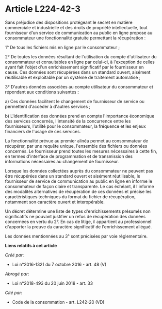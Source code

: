 # Article L224-42-3

Sans préjudice des dispositions protégeant le secret en matière commerciale et industrielle et des droits de propriété
intellectuelle, tout fournisseur d'un service de communication au public en ligne propose au consommateur une fonctionnalité
gratuite permettant la récupération : 

1° De tous les fichiers mis en ligne par le consommateur ; 

2° De toutes les données résultant de l'utilisation du compte d'utilisateur du consommateur et consultables en ligne par
celui-ci, à l'exception de celles ayant fait l'objet d'un enrichissement significatif par le fournisseur en cause. Ces
données sont récupérées dans un standard ouvert, aisément réutilisable et exploitable par un système de traitement
automatisé ; 

3° D'autres données associées au compte utilisateur du consommateur et répondant aux conditions suivantes : 

a) Ces données facilitent le changement de fournisseur de service ou permettent d'accéder à d'autres services ; 

b) L'identification des données prend en compte l'importance économique des services concernés, l'intensité de la concurrence
entre les fournisseurs, l'utilité pour le consommateur, la fréquence et les enjeux financiers de l'usage de ces services. 

La fonctionnalité prévue au premier alinéa permet au consommateur de récupérer, par une requête unique, l'ensemble des
fichiers ou données concernés. Le fournisseur prend toutes les mesures nécessaires à cette fin, en termes d'interface de
programmation et de transmission des informations nécessaires au changement de fournisseur. 

Lorsque les données collectées auprès du consommateur ne peuvent pas être récupérées dans un standard ouvert et aisément
réutilisable, le fournisseur de service de communication au public en ligne en informe le consommateur de façon claire et
transparente. Le cas échéant, il l'informe des modalités alternatives de récupération de ces données et précise les
caractéristiques techniques du format du fichier de récupération, notamment son caractère ouvert et interopérable. 

Un décret détermine une liste de types d'enrichissements présumés non significatifs ne pouvant justifier un refus de
récupération des données concernées en vertu du 2°. En cas de litige, il appartient au professionnel d'apporter la preuve du
caractère significatif de l'enrichissement allégué. 

Les données mentionnées au 3° sont précisées par voie réglementaire.

**Liens relatifs à cet article**

_Créé par_:

  - Loi n°2016-1321 du 7 octobre 2016 - art. 48 (V)

_Abrogé par_:

  - Loi n°2018-493 du 20 juin 2018 - art. 33

_Cité par_:

  - Code de la consommation - art. L242-20 (VD)
